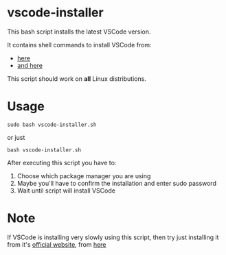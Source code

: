 # vscode-installer

This bash script installs the latest VSCode version.

It contains shell commands to install VSCode from:
- [here](https://code.visualstudio.com/docs/setup/linux)
- [and here](https://linuxhint.com/install_visual_studio_code_arch_linux/)

This script should work on **all** Linux distributions.

# Usage
```
sudo bash vscode-installer.sh
```
or just
```
bash vscode-installer.sh
```
After executing this script you have to:
1. Choose which package manager you are using
2. Maybe you'll have to confirm the installation and enter sudo password
3. Wait until script will install VSCode

# Note
If VSCode is installing very slowly using this script, then try just installing it from it's [official website](https://code.visualstudio.com), from [here](https://code.visualstudio.com/Download)
